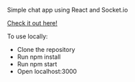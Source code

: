 Simple chat app using React and Socket.io

[Check it out here!](http://carlingsimplechat.herokuapp.com)

To use locally:
* Clone the repository
* Run npm install
* Run npm start
* Open localhost:3000
